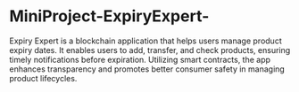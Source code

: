 # MiniProject-ExpiryExpert-
Expiry Expert is a blockchain application that helps users manage product expiry dates. It enables users to add, transfer, and check products, ensuring timely notifications before expiration. Utilizing smart contracts, the app enhances transparency and promotes better consumer safety in managing product lifecycles.
